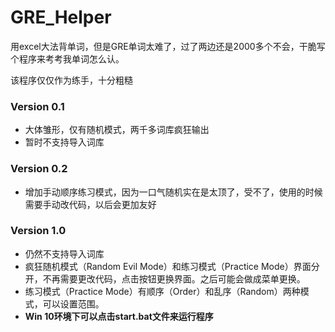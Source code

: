 # GRE_Helper

用excel大法背单词，但是GRE单词太难了，过了两边还是2000多个不会，干脆写个程序来考考我单词怎么认。

该程序仅仅作为练手，十分粗糙



### Version 0.1

* 大体雏形，仅有随机模式，两千多词库疯狂输出
* 暂时不支持导入词库



### Version 0.2

* 增加手动顺序练习模式，因为一口气随机实在是太顶了，受不了，使用的时候需要手动改代码，以后会更加友好



### Version 1.0

* 仍然不支持导入词库
* 疯狂随机模式（Random Evil Mode）和练习模式（Practice Mode）界面分开，不再需要更改代码，点击按钮更换界面。之后可能会做成菜单更换。
* 练习模式（Practice Mode）有顺序（Order）和乱序（Random）两种模式，可以设置范围。
* **Win 10环境下可以点击start.bat文件来运行程序**